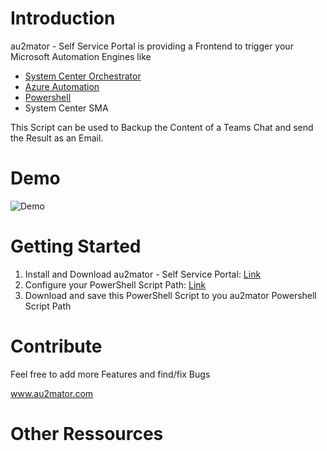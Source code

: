 # Introduction

au2mator - Self Service Portal is providing a Frontend to trigger your Microsoft Automation Engines like

- <a href="https://www.au2mator.com/orchestrator/?utm_source=GitHub&utm_medium=ReadMe&utm_campaign=M365BackupMSTeamsChat" target="_blank">System Center Orchestrator</a>
- <a href="https://www.au2mator.com/AzureAutomation/?utm_source=GitHub&utm_medium=ReadMe&utm_campaign=M365BackupMSTeamsChat" target="_blank">Azure Automation</a>
- <a href="https://www.au2mator.com/Powershell/?utm_source=GitHub&utm_medium=ReadMe&utm_campaign=M365BackupMSTeamsChat" target="_blank">Powershell</a>
- System Center SMA

This Script can be used to Backup the Content of a Teams Chat and send the Result as an Email.


# Demo
![Demo](/Demo/TEAMSBackupTeamsChat_GithubDemo.gif)


# Getting Started

1.	Install and Download au2mator - Self Service Portal: <a href="https://au2mator.com/documentation/install-or-update-au2mator-self-service-portal/?utm_source=GitHub&utm_medium=ReadMe&utm_campaign=M365BackupMSTeamsChat" target="_blank">Link</a>
2.	Configure your PowerShell Script Path: <a href="https://au2mator.com/documentation/use-powershell-with-au2mator/?utm_source=GitHub&utm_medium=ReadMe&utm_campaign=M365BackupMSTeamsChat" target="_blank">Link</a>
3.	Download and save this PowerShell Script to you au2mator Powershell Script Path



# Contribute

Feel free to add more Features and find/fix Bugs

www.au2mator.com

# Other Ressources